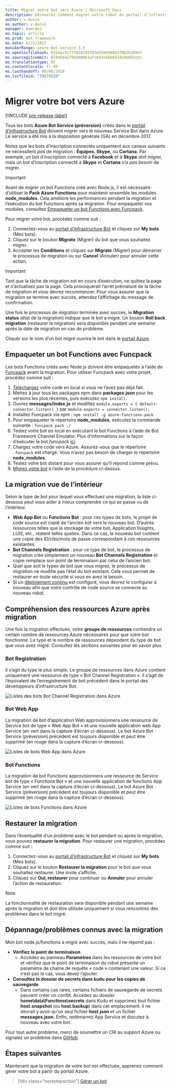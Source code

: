 ```yaml
---
title: Migrer votre bot vers Azure | Microsoft Docs
description: Découvrez comment migrer votre robot du portail d’infrastructure Bot hérité vers un service bot dans le portail Azure.
author: v-ducvo
ms.author: v-ducvo
manager: kamrani
ms.topic: article
ms.prod: bot-framework
ms.date: 6/22/2017
monikerRange: azure-bot-service-3.0
ms.openlocfilehash: 6154ac5c77f818192503e5586986b37062b105bf
ms.sourcegitcommit: 67445b42796d90661afc643c6bb6533e9a662cbc
ms.translationtype: HT
ms.contentlocale: fr-FR
ms.lasthandoff: 08/06/2018
ms.locfileid: "39574520"
---
```

# <a name="migrate-your-bot-to-azure"></a>Migrer votre bot vers Azure

[!INCLUDE [pre-release-label](includes/pre-release-label-v3.md)]

Tous les bots **Azure Bot Service (préversion)** créés dans le [portail d’infrastructure Bot](http://dev.botframework.com) doivent migrer vers le nouveau Service Bot dans Azure. Le service a été mis à la disposition générale (GA) en décembre 2017. 

Notez que les bots d’inscription connectés uniquement aux canaux suivants ne nécessitent *pas* de migration : **Équipes**, **Skype**, ou **Cortana**. Par exemple, un bot d’inscription connecté à **Facebook** et à **Skype** *doit* migrer, mais un bot d’inscription connecté à **Skype** et **Cortana** *n’a pas besoin* de migrer.

> [!IMPORTANT]
> Avant de migrer un bot Functions créé avec Node.js, il est nécessaire d’utiliser le **Pack Azure Functions** pour maintenir ensemble les modules **node_modules**. Cela améliore les performances pendant la migration et l’exécution du bot Functions après sa migration. Pour empaqueter vos modules, consultez [Empaqueter un bot Functions avec Funcpack](#package-a-functions-bot-with-funcpack).

Pour migrer votre bot, procédez comme suit :

1. Connectez-vous au [portail d’infrastructure Bot](http://dev.botframework.com) et cliquez sur **My bots** (Mes bots).
2. Cliquez sur le bouton **Migrate** (Migrer) du bot que vous souhaitez migrer.
3. Accepter les **Conditions** et cliquez sur **Migrate** (Migrer) pour démarrer le processus de migration ou sur **Cancel** (Annuler) pour annuler cette action.

> [!IMPORTANT]
> Tant que la tâche de migration est en cours d’exécution, ne quittez la page et n’actualisez pas la page. Cela provoquerait l’arrêt prématuré de la tâche de migration et vous devrez recommencer. Pour vous assurer que la migration se termine avec succès, attendez l’affichage du message de confirmation.

Une fois le processus de migration terminée avec succès, le **Migration status** (état de la migration) indique que le bot a migré. Un bouton **Roll back migration** (restaurer la migration) sera disponible pendant une semaine après la date de migration en cas de problème.

Cliquer sur le nom d’un bot migré ouvrira le bot dans le [portail Azure](http://portal.azure.com).

## <a name="package-a-functions-bot-with-funcpack"></a>Empaqueter un bot Functions avec Funcpack

Les bots Functions créés avec Node.js doivent être empaquetés à l’aide de [Funcpack](https://github.com/Azure/azure-functions-pack) avant la migration. Pour utiliser Funcpack avec votre projet, procédez comme suit :

1.  [Téléchargez](bot-service-build-download-source-code.md#download-bot-source-code) votre code en local si vous ne l’avez pas déjà fait.
2.  Mettez à jour tous les packages npm dans **packages.json** pour les versions les plus récentes, puis exécutez `npm install`.
3.  Ouvrez **messages/index.js** et modifiez `module.exports = { default: connector.listen() }` par `module.exports = connector.listen();`
4.  Installez Funcpack via npm : `npm install -g azure-functions-pack`
5.  Pour empaqueter le répertoire **node_modules**, exécutez la commande suivante : `funcpack pack ./`
6.  Testez votre bot en local en exécutant le bot Functions à l’aide de Bot Framework Channel Emulator. Plus d’informations sur la façon d’exécuter le bot *funcpack* [ici](https://github.com/Azure/azure-functions-pack#how-to-run). 
7.  Chargez votre code vers Azure. Assurez-vous que le répertoire `.funcpack` est chargé. Vous n’avez pas besoin de charger le répertoire **node_modules**.
8. Testez votre bot distant pour vous assurer qu’il répond comme prévu.
9. [Migrez votre bot](#migrate-your-bot-to-azure) à l’aide de la procédure ci-dessus.

## <a name="migration-under-the-hood"></a>La migration vue de l’intérieur

Selon le type de bot pour lequel vous effectuez une migration, la liste ci-dessous peut vous aider à mieux comprendre ce qui se passe vu de l’intérieur.

* **Web App Bot** ou **Functions Bot** : pour ces types de bots, le projet de code source est copié de l’ancien bot vers le nouveau bot. D’autres ressources telles que le stockage de votre bot, Application Insights, LUIS, etc., restent telles quelles. Dans ce cas, le nouveau bot contient une copie des ID/clés/mots de passe correspondant à ces ressources existantes. 
* **Bot Channels Registration** : pour ce type de bot, le processus de migration crée simplement un nouveau **Bot Channels Registration** et copie remplace son point de terminaison par celui de l’ancien bot. 
* Quel que soit le types de bot que vous migrez, le processus de migration ne modifie pas l’état du bot existant. Cela vous permet de restaurer en toute sécurité si vous en avez le besoin.
* Si un [déploiement continu](bot-service-build-continuous-deployment.md) est configuré, vous devrez le configurer à nouveau afin que votre contrôle de code source se connecte au nouveau robot.

## <a name="understanding-azure-resources-after-migration"></a>Compréhension des ressources Azure après migration
Une fois la migration effectuée, votre **groupe de ressources** contiendra un certain nombre de ressources Azure nécessaires pour que votre bot fonctionne. Le type et le nombre de ressources dépendent du type de bot que vous avez migré. Consultez les sections suivantes pour en savoir plus.

### <a name="registration-bot"></a>Bot Registration

Il s’agit du type le plus simple. Le groupe de ressources dans Azure contient uniquement une ressource de type « Bot Channel Registration ». Il s’agit de l’équivalent de l’enregistrement de bot précédent dans le portail des développeurs d’infrastructure Bot.

![Listes des bots Bot Channel Registration dans Azure](~/media/bot-service-migrate-bot/channel-registration-bot.png)

### <a name="web-app-bot"></a>Bot Web App
La migration de bot d’application Web approvisionnera une ressource de Service bot de type « Web App Bot » et une nouvelle application web App Service (en vert dans la capture d’écran ci-dessous). Le bot Azure Bot Service (préversion) précédent est toujours disponible et peut être supprimé (en rouge dans la capture d’écran ci-dessous).

![Listes de bots Web App dans Azure](~/media/bot-service-migrate-bot/web-app-bot.png)

### <a name="functions-bot"></a>Bot Functions
La migration de bot Functions approvisionnera une ressource de Service bot de type « Functions Bot » et une nouvelle application de fonctions App Service (en vert dans la capture d’écran ci-dessous). Le bot Azure Bot Service (préversion) précédent est toujours disponible et peut être supprimé (en rouge dans la capture d’écran ci-dessous).

![Listes de bots Functions dans Azure](~/media/bot-service-migrate-bot/functions-bot.png)


## <a name="roll-back-migration"></a>Restaurer la migration

Dans l’éventualité d’un problème avec le bot pendant ou après la migration, vous pouvez **restaurer la migration**. Pour restaurer une migration, procédez comme suit :

1. Connectez-vous au [portail d’infrastructure Bot](http://dev.botframework.com) et cliquez sur **My bots** (Mes bots).
2. Cliquez sur le bouton **Restaurer la migration** pour le bot que vous souhaitez restaurer. Une invite s’affiche.
3. Cliquez sur **Oui, restaurer** pour continuer ou **Annuler** pour annuler l’action de restauration.

> [!NOTE]
> La fonctionnalité de restauration sera disponible pendant une semaine après la migration et doit être utilisée uniquement si vous rencontrez des problèmes dans le bot migré.

## <a name="migration-troubleshootingknown-issues"></a>Dépannage/problèmes connus avec la migration
Mon bot node.js/functions a migré avec succès, mais il ne répond pas :

* **Vérifiez le point de terminaison**
  * Accédez au panneau **Paramètres** dans les ressources de votre bot et vérifiez que le point de terminaison du robot présente un paramètre de chaîne de requête « code » contenant une valeur. Si ce n’est pas le cas, vous devez l’ajouter.
* **Consultez le dossier de secrets dans kudu pour les copies de sauvegarde**
  * Dans certains cas rares, certains fichiers de sauvegarde de secrets peuvent créer un conflit. Accédez au dossier **home\data\Functions\secrets** dans Kudu et supprimez tout fichier **host.snapshot** (ou **host.backup**) dans cet emplacement. Il ne devrait y avoir qu’un seul fichier **host.json** et un fichier **messages.json**. Enfin, redémarrez App Service et discutez à nouveau avec votre bot.

Pour tout autre problème, merci de soumettre un CRI au support Azure ou signalez un problème dans [GitHub](https://github.com/MicrosoftDocs/bot-framework-docs/issues).


## <a name="next-steps"></a>Étapes suivantes

Maintenant que la migration de votre bot est effectuée, apprenez comment gérer votre bot à partir du portail Azure.

> [!div class="nextstepaction"]
> [Gérer un bot](bot-service-manage-overview.md)
